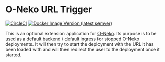 # O-Neko URL Trigger

[![CircleCI](https://circleci.com/gh/subshell/o-neko-url-trigger/tree/master.svg?style=svg)](https://circleci.com/gh/subshell/o-neko-url-trigger/tree/master)
[![Docker Image Version (latest semver)](https://img.shields.io/docker/v/subshellgmbh/o-neko-url-trigger?color=2496ED&label=subshellgmbh%2Fo-neko-url-trigger&logo=docker&logoColor=white&sort=semver)](https://hub.docker.com/r/subshellgmbh/o-neko-url-trigger/tags)

This is an optional extension application for [O-Neko](https://github.com/subshell/o-neko/).
Its purpose is to be used as a default backend / default ingress for stopped O-Neko deployments. It will then try to start the deployment 
with the URL it has been loaded with and will then redirect the user to the deployment once it started.
